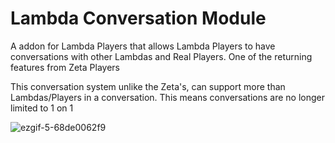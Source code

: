 # Lambda Conversation Module
A addon for Lambda Players that allows Lambda Players to have conversations with other Lambdas and Real Players. One of the returning features from Zeta Players

This conversation system unlike the Zeta's, can support more than Lambdas/Players in a conversation. This means conversations are no longer limited to 1 on 1

![ezgif-5-68de0062f9](https://user-images.githubusercontent.com/109770359/206313301-40f95ddb-acdc-4771-9547-b4a0d8c51c30.gif)

